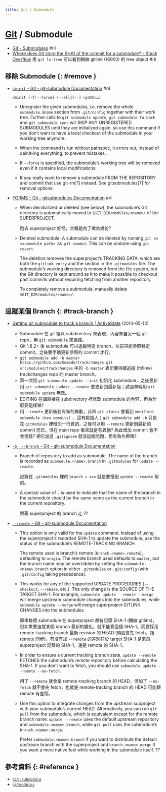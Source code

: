 ```yaml
---
title: Git / Submodule
---
```

# [Git](git.md) / Submodule

  - [Git \- Submodules](https://git-scm.com/book/en/v2/Git-Tools-Submodules) #ril
  - [Where does Git store the SHA1 of the commit for a submodule? \- Stack Overflow](https://stackoverflow.com/questions/5033441/) 用 `git ls-tree` 可以看到稱做 gitlink (16000) 的 tree object #ril

## 移除 Submodule {: #remove }

  - [`deinit` - Git \- git\-submodule Documentation](https://git-scm.com/docs/git-submodule#Documentation/git-submodule.txt-deinit-f--force--all--ltpathgt82308203) #ril

        deinit [-f|--force] (--all|[--] <path>…)

      - Unregister the given submodules, i.e. remove the whole `submodule.$name` section from `.git/config` together with their work tree. Further calls to `git submodule update`, `git submodule foreach` and `git submodule sync` will SKIP ANY UNREGISTERED SUBMODULES until they are initialized again, so use this command if you don’t want to have a local checkout of the submodule in your working tree anymore.

      - When the command is run without pathspec, it errors out, instead of deinit-ing everything, to prevent mistakes.
      - If `--force` is specified, the submodule’s working tree will be removed even if it contains local modifications.

      - If you really want to remove a submodule FROM THE REPOSITORY and commit that use git-rm[1] instead. See gitsubmodules[7] for removal options.

  - [FORMS - Git \- gitsubmodules Documentation](https://git-scm.com/docs/gitsubmodules#_forms) #ril

      - When deinitialized or deleted (see below), the submodule’s Git directory is automatically moved to `$GIT_DIR/modules/<name>/` of the SUPERPROJECT.

        跑去 superproject 好怪，大概是為了做為備份?

      - Deleted submodule: A submodule can be deleted by running `git rm <submodule path> && git commit`. This can be undone using `git revert`.

        The deletion removes the superproject’s TRACKING DATA, which are both the `gitlink entry` and the section in the `.gitmodules` file. The submodule’s working directory is removed from the file system, but the Git directory is kept around as it to make it possible to checkout past commits without requiring fetching from another repository.

        To completely remove a submodule, manually delete `$GIT_DIR/modules/<name>/`.

## 追蹤某個 Branch {: #track-branch }

  - [Getting git submodule to track a branch \| ActiveState](https://www.activestate.com/blog/2014/05/getting-git-submodule-track-branch) (2014-05-14)
      - Submodule 在 git 裡以 subdirectory 來表現，內容來自另一個 git repo，用 `git submodule` 來操控。
      - Git 1.8.2+ 後 submodule 可以追蹤特定 branch，以前只能參照特定 commit，之後要手動更新參照的 commit 才行。
      - `git submodule add -b master https://github.com/Komodo/trackchanges.git src/modules/trackchanges` 中的 `-b master` 表示要持續追蹤 (follow) trackchanges repo 的 master branch。
      - 第一次用 `git submodule update --init` 初始化 submodule，之後更新用 `git submodule update --remote` 會更新到最新版；試過單純用 `git submodule update` 無效。
      - EDITING 在講直接在 subdirectory 裡修改 submodule 的內容，但為什麼要這樣做?
      - 用 `--remote` 更新後若有新的異動，此時 `git status` 會看到 `modified:   submodule (new commits)` ... 這有點惱人；`git submodule add -b` 只是在 `gitmodules` 裡增加一行資訊，之後可以用 `--remote` 更新到最新的 commit 而已，但在 main repo 看來就是有異動? 為此增加 commit 會不會很怪? 把它加進 `.gitignore` 就沒這個問題，但有負作用嗎?

  - [`-b, --branch` - Git \- git\-submodule Documentation](https://git-scm.com/docs/git-submodule#Documentation/git-submodule.txt---branch)

      - Branch of repository to add as submodule. The name of the branch is recorded as `submodule.<name>.branch` in `.gitmodules` for `update --remote`.

        記錄在 `.gitmodules` 裡的 `branch = xxx` 就是要搭配 `update --remote` 用的。

      - A special value of `.` is used to indicate that the name of the branch in the submodule should be the same name as the current branch in the current repository.

        跟著 superproject 的 branch 走 ??

  - [`--remote` - Git \- git\-submodule Documentation](https://git-scm.com/docs/git-submodule#Documentation/git-submodule.txt---remote)

      - This option is only valid for the `update` command. Instead of using the superproject’s recorded SHA-1 to update the submodule, use the status of the submodule’s REMOTE-TRACKING BRANCH.

        The remote used is branch’s remote (`branch.<name>.remote`), defaulting to `origin`. The remote branch used defaults to `master`, but the branch name may be overridden by setting the `submodule.<name>.branch` option in either `.gitmodules` or `.git/config` (with `.git/config` taking precedence).

      - This works for any of the supported UPDATE PROCEDURES (`--checkout`, `--rebase`, etc.). The only change is the SOURCE OF THE TARGET SHA-1. For example, `submodule update --remote --merge` will merge upstream submodule changes into the submodules, while `submodule update --merge` will merge superproject GITLINK CHANGES into the submodules.

        原來每個 submodule 在 superproject 都有記錄 SHA-1 (稱做 gitlink)，但如果要追蹤某個 branch 最新的變化，就不能管這個 SHA-1，而要採用 remote-tracking branch 最新 revision 的 HEAD (預設會先 fetch，跟 remote 同步)。有沒有加 `--remote` 的差別在於 target SHA-1 是來自 superproject 記錄的 SHA-1，還是 remote 的 SHA-1。

      - In order to ensure a current tracking branch state, `update --remote` FETCHES the submodule’s remote repository before calculating the SHA-1. If you don’t want to fetch, you should use `submodule update --remote --no-fetch`.

        用了 `--remote` 就會拿 remote-tracking branch 的 HEAD，但加了 `--no-fetch` 就不會先 fetch，也就是 remote-tracking branch 的 HEAD 可能跟 remote 有差距。

      - Use this option to integrate changes from the upstream subproject with your submodule’s current HEAD. Alternatively, you can run `git pull` from the submodule, which is equivalent except for the remote branch name: `update --remote` uses the default upstream repository and `submodule.<name>.branch`, while `git pull` uses the submodule’s `branch.<name>.merge`.

        Prefer `submodule.<name>.branch` if you want to distribute the default upstream branch with the superproject and `branch.<name>.merge` if you want a more native feel while working in the submodule itself. ??

## 參考資料 {: #reference }

  - [`git-submodule`](https://git-scm.com/docs/git-submodule)
  - [`gitmodules`](https://git-scm.com/docs/gitmodules)
